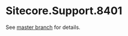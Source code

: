 # Sitecore.Support.8401

See [master branch](https://github.com/sitecoresupport/Sitecore.Support.8401) for details.